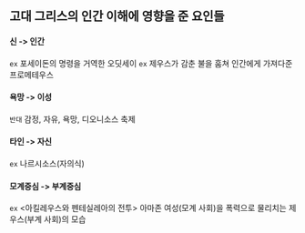 ## 고대 그리스의 인간 이해에 영향을 준 요인들

#### 신 -> 인간

`ex` 포세이돈의 명령을 거역한 오딧세이
`ex` 제우스가 감춘 불을 훔쳐 인간에게 가져다준 프로메테우스

#### 욕망 -> 이성

`반대` 감정, 자유, 욕망, 디오니소스 축제

#### 타인 -> 자신

`ex` 나르시소스(자의식)

#### 모계중심 -> 부계중심

`ex` <아킬레우스와 펜테실레아의 전투> 아마존 여성(모계 사회)을 폭력으로 물리치는 제우스(부계 사회)의 모습

